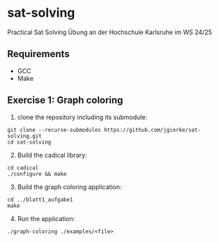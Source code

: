# sat-solving
Practical Sat Solving Übung an der Hochschule Karlsruhe im WS 24/25

## Requirements

* GCC
* Make

## Exercise 1: Graph coloring

1. clone the repository including its submodule:
```
git clone --recurse-submodules https://github.com/jgierke/sat-solving.git
cd sat-solving
```

2. Build the cadical library:
```
cd cadical
./configure && make
```

3. Build the graph coloring application:
```
cd ../blatt1_aufgabe1
make
```

4. Run the application:
```
./graph-coloring ./examples/<file>
```

